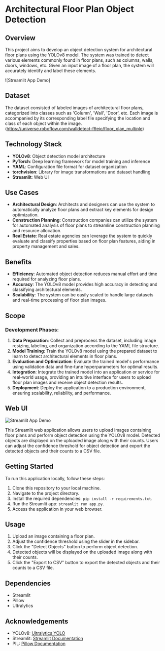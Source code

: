 # Architectural Floor Plan Object Detection

## Overview

This project aims to develop an object detection system for architectural floor plans using the YOLOv8 model. The system was trained to detect various elements commonly found in floor plans, such as columns, walls, doors, windows, etc. Given an input image of a floor plan, the system will accurately identify and label these elements.

![Streamlit App Demo]

## Dataset

The dataset consisted of labeled images of architectural floor plans, categorized into classes such as 'Column', 'Wall', 'Door', etc. Each image is accompanied by its corresponding label file specifying the location and class of each object within the image.
(https://universe.roboflow.com/walldetect-f9eio/floor_plan_multiple)

## Technology Stack

- **YOLOv8**: Object detection model architecture
- **PyTorch**: Deep learning framework for model training and inference
- **YAML**: Configuration file format for dataset organization
- **torchvision**: Library for image transformations and dataset handling
- **Streamlit**: Web UI

## Use Cases

- **Architectural Design**: Architects and designers can use the system to automatically analyze floor plans and extract key elements for design optimization.
- **Construction Planning**: Construction companies can utilize the system for automated analysis of floor plans to streamline construction planning and resource allocation.
- **Real Estate**: Real estate agencies can leverage the system to quickly evaluate and classify properties based on floor plan features, aiding in property management and sales.

## Benefits

- **Efficiency**: Automated object detection reduces manual effort and time required for analyzing floor plans.
- **Accuracy**: The YOLOv8 model provides high accuracy in detecting and classifying architectural elements.
- **Scalability**: The system can be easily scaled to handle large datasets and real-time processing of floor plan images.

## Scope

### Development Phases:

1. **Data Preparation**: Collect and preprocess the dataset, including image resizing, labeling, and organization according to the YAML file structure.
2. **Model Training**: Train the YOLOv8 model using the prepared dataset to learn to detect architectural elements in floor plans.
3. **Evaluation and Optimization**: Evaluate the trained model's performance using validation data and fine-tune hyperparameters for optimal results.
4. **Integration**: Integrate the trained model into an application or service for real-world usage, providing an intuitive interface for users to upload floor plan images and receive object detection results.
5. **Deployment**: Deploy the application to a production environment, ensuring scalability, reliability, and performance.

## Web UI

![Streamlit App Demo](WebUI.gif)

This Streamlit web application allows users to upload images containing floor plans and perform object detection using the YOLOv8 model. Detected objects are displayed on the uploaded image along with their counts. Users can adjust the confidence threshold for object detection and export the detected objects and their counts to a CSV file.

## Getting Started

To run this application locally, follow these steps:

1. Clone this repository to your local machine.
2. Navigate to the project directory.
3. Install the required dependencies: `pip install -r requirements.txt`.
4. Run the Streamlit app: `streamlit run app.py`.
5. Access the application in your web browser.

## Usage

1. Upload an image containing a floor plan.
2. Adjust the confidence threshold using the slider in the sidebar.
3. Click the "Detect Objects" button to perform object detection.
4. Detected objects will be displayed on the uploaded image along with their counts.
5. Click the "Export to CSV" button to export the detected objects and their counts to a CSV file.

## Dependencies

- Streamlit
- Pillow
- Ultralytics

## Acknowledgements

- YOLOv8: [Ultralytics YOLO](https://github.com/ultralytics/yolov5)
- Streamlit: [Streamlit Documentation](https://docs.streamlit.io/)
- PIL: [Pillow Documentation](https://pillow.readthedocs.io/en/stable/)
